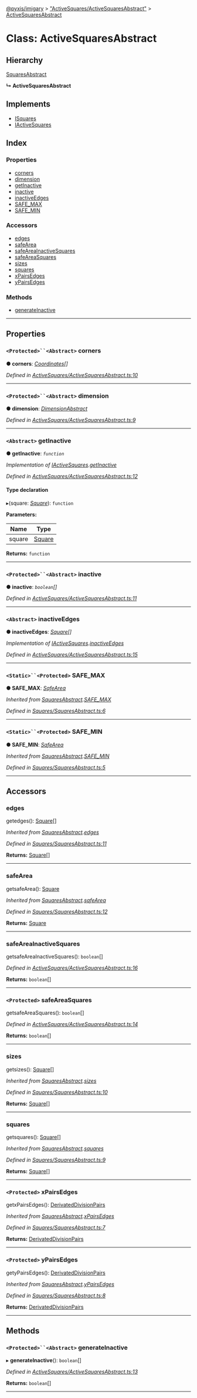 [@pyxis/imigary](../README.md) > ["ActiveSquares/ActiveSquaresAbstract"](../modules/_activesquares_activesquaresabstract_.md) > [ActiveSquaresAbstract](../classes/_activesquares_activesquaresabstract_.activesquaresabstract.md)

# Class: ActiveSquaresAbstract

## Hierarchy

 [SquaresAbstract](_squares_squaresabstract_.squaresabstract.md)

**↳ ActiveSquaresAbstract**

## Implements

* [ISquares](../interfaces/_squares_types_.isquares.md)
* [IActiveSquares](../interfaces/_activesquares_types_.iactivesquares.md)

## Index

### Properties

* [corners](_activesquares_activesquaresabstract_.activesquaresabstract.md#corners)
* [dimension](_activesquares_activesquaresabstract_.activesquaresabstract.md#dimension)
* [getInactive](_activesquares_activesquaresabstract_.activesquaresabstract.md#getinactive)
* [inactive](_activesquares_activesquaresabstract_.activesquaresabstract.md#inactive)
* [inactiveEdges](_activesquares_activesquaresabstract_.activesquaresabstract.md#inactiveedges)
* [SAFE_MAX](_activesquares_activesquaresabstract_.activesquaresabstract.md#safe_max)
* [SAFE_MIN](_activesquares_activesquaresabstract_.activesquaresabstract.md#safe_min)

### Accessors

* [edges](_activesquares_activesquaresabstract_.activesquaresabstract.md#edges)
* [safeArea](_activesquares_activesquaresabstract_.activesquaresabstract.md#safearea)
* [safeAreaInactiveSquares](_activesquares_activesquaresabstract_.activesquaresabstract.md#safeareainactivesquares)
* [safeAreaSquares](_activesquares_activesquaresabstract_.activesquaresabstract.md#safeareasquares)
* [sizes](_activesquares_activesquaresabstract_.activesquaresabstract.md#sizes)
* [squares](_activesquares_activesquaresabstract_.activesquaresabstract.md#squares)
* [xPairsEdges](_activesquares_activesquaresabstract_.activesquaresabstract.md#xpairsedges)
* [yPairsEdges](_activesquares_activesquaresabstract_.activesquaresabstract.md#ypairsedges)

### Methods

* [generateInactive](_activesquares_activesquaresabstract_.activesquaresabstract.md#generateinactive)

---

## Properties

<a id="corners"></a>

### `<Protected>``<Abstract>` corners

**● corners**: *[Coordinates](../modules/_squares_types_.md#coordinates)[]*

*Defined in [ActiveSquares/ActiveSquaresAbstract.ts:10](https://github.com/creaux/pyxis/blob/42c6131/packages/imigary/src/ActiveSquares/ActiveSquaresAbstract.ts#L10)*

___
<a id="dimension"></a>

### `<Protected>``<Abstract>` dimension

**● dimension**: *[DimensionAbstract](_dimension_dimensionabstract_.dimensionabstract.md)*

*Defined in [ActiveSquares/ActiveSquaresAbstract.ts:9](https://github.com/creaux/pyxis/blob/42c6131/packages/imigary/src/ActiveSquares/ActiveSquaresAbstract.ts#L9)*

___
<a id="getinactive"></a>

### `<Abstract>` getInactive

**● getInactive**: *`function`*

*Implementation of [IActiveSquares](../interfaces/_activesquares_types_.iactivesquares.md).[getInactive](../interfaces/_activesquares_types_.iactivesquares.md#getinactive)*

*Defined in [ActiveSquares/ActiveSquaresAbstract.ts:12](https://github.com/creaux/pyxis/blob/42c6131/packages/imigary/src/ActiveSquares/ActiveSquaresAbstract.ts#L12)*

#### Type declaration
▸(square: *[Square](../modules/_squares_types_.md#square)*): `function`

**Parameters:**

| Name | Type |
| ------ | ------ |
| square | [Square](../modules/_squares_types_.md#square) |

**Returns:** `function`

___
<a id="inactive"></a>

### `<Protected>``<Abstract>` inactive

**● inactive**: *`boolean`[]*

*Defined in [ActiveSquares/ActiveSquaresAbstract.ts:11](https://github.com/creaux/pyxis/blob/42c6131/packages/imigary/src/ActiveSquares/ActiveSquaresAbstract.ts#L11)*

___
<a id="inactiveedges"></a>

### `<Abstract>` inactiveEdges

**● inactiveEdges**: *[Square](../modules/_squares_types_.md#square)[]*

*Implementation of [IActiveSquares](../interfaces/_activesquares_types_.iactivesquares.md).[inactiveEdges](../interfaces/_activesquares_types_.iactivesquares.md#inactiveedges)*

*Defined in [ActiveSquares/ActiveSquaresAbstract.ts:15](https://github.com/creaux/pyxis/blob/42c6131/packages/imigary/src/ActiveSquares/ActiveSquaresAbstract.ts#L15)*

___
<a id="safe_max"></a>

### `<Static>``<Protected>` SAFE_MAX

**● SAFE_MAX**: *[SafeArea](../enums/_squares_types_.safearea.md)*

*Inherited from [SquaresAbstract](_squares_squaresabstract_.squaresabstract.md).[SAFE_MAX](_squares_squaresabstract_.squaresabstract.md#safe_max)*

*Defined in [Squares/SquaresAbstract.ts:6](https://github.com/creaux/pyxis/blob/42c6131/packages/imigary/src/Squares/SquaresAbstract.ts#L6)*

___
<a id="safe_min"></a>

### `<Static>``<Protected>` SAFE_MIN

**● SAFE_MIN**: *[SafeArea](../enums/_squares_types_.safearea.md)*

*Inherited from [SquaresAbstract](_squares_squaresabstract_.squaresabstract.md).[SAFE_MIN](_squares_squaresabstract_.squaresabstract.md#safe_min)*

*Defined in [Squares/SquaresAbstract.ts:5](https://github.com/creaux/pyxis/blob/42c6131/packages/imigary/src/Squares/SquaresAbstract.ts#L5)*

___

## Accessors

<a id="edges"></a>

###  edges

getedges(): [Square](../modules/_squares_types_.md#square)[]

*Inherited from [SquaresAbstract](_squares_squaresabstract_.squaresabstract.md).[edges](_squares_squaresabstract_.squaresabstract.md#edges)*

*Defined in [Squares/SquaresAbstract.ts:11](https://github.com/creaux/pyxis/blob/42c6131/packages/imigary/src/Squares/SquaresAbstract.ts#L11)*

**Returns:** [Square](../modules/_squares_types_.md#square)[]

___
<a id="safearea"></a>

###  safeArea

getsafeArea(): [Square](../modules/_squares_types_.md#square)

*Inherited from [SquaresAbstract](_squares_squaresabstract_.squaresabstract.md).[safeArea](_squares_squaresabstract_.squaresabstract.md#safearea)*

*Defined in [Squares/SquaresAbstract.ts:12](https://github.com/creaux/pyxis/blob/42c6131/packages/imigary/src/Squares/SquaresAbstract.ts#L12)*

**Returns:** [Square](../modules/_squares_types_.md#square)

___
<a id="safeareainactivesquares"></a>

###  safeAreaInactiveSquares

getsafeAreaInactiveSquares(): `boolean`[]

*Defined in [ActiveSquares/ActiveSquaresAbstract.ts:16](https://github.com/creaux/pyxis/blob/42c6131/packages/imigary/src/ActiveSquares/ActiveSquaresAbstract.ts#L16)*

**Returns:** `boolean`[]

___
<a id="safeareasquares"></a>

### `<Protected>` safeAreaSquares

getsafeAreaSquares(): `boolean`[]

*Defined in [ActiveSquares/ActiveSquaresAbstract.ts:14](https://github.com/creaux/pyxis/blob/42c6131/packages/imigary/src/ActiveSquares/ActiveSquaresAbstract.ts#L14)*

**Returns:** `boolean`[]

___
<a id="sizes"></a>

###  sizes

getsizes(): [Square](../modules/_squares_types_.md#square)[]

*Inherited from [SquaresAbstract](_squares_squaresabstract_.squaresabstract.md).[sizes](_squares_squaresabstract_.squaresabstract.md#sizes)*

*Defined in [Squares/SquaresAbstract.ts:10](https://github.com/creaux/pyxis/blob/42c6131/packages/imigary/src/Squares/SquaresAbstract.ts#L10)*

**Returns:** [Square](../modules/_squares_types_.md#square)[]

___
<a id="squares"></a>

###  squares

getsquares(): [Square](../modules/_squares_types_.md#square)[]

*Inherited from [SquaresAbstract](_squares_squaresabstract_.squaresabstract.md).[squares](_squares_squaresabstract_.squaresabstract.md#squares)*

*Defined in [Squares/SquaresAbstract.ts:9](https://github.com/creaux/pyxis/blob/42c6131/packages/imigary/src/Squares/SquaresAbstract.ts#L9)*

**Returns:** [Square](../modules/_squares_types_.md#square)[]

___
<a id="xpairsedges"></a>

### `<Protected>` xPairsEdges

getxPairsEdges(): [DerivatedDivisionPairs](../modules/_division_types_.md#derivateddivisionpairs)

*Inherited from [SquaresAbstract](_squares_squaresabstract_.squaresabstract.md).[xPairsEdges](_squares_squaresabstract_.squaresabstract.md#xpairsedges)*

*Defined in [Squares/SquaresAbstract.ts:7](https://github.com/creaux/pyxis/blob/42c6131/packages/imigary/src/Squares/SquaresAbstract.ts#L7)*

**Returns:** [DerivatedDivisionPairs](../modules/_division_types_.md#derivateddivisionpairs)

___
<a id="ypairsedges"></a>

### `<Protected>` yPairsEdges

getyPairsEdges(): [DerivatedDivisionPairs](../modules/_division_types_.md#derivateddivisionpairs)

*Inherited from [SquaresAbstract](_squares_squaresabstract_.squaresabstract.md).[yPairsEdges](_squares_squaresabstract_.squaresabstract.md#ypairsedges)*

*Defined in [Squares/SquaresAbstract.ts:8](https://github.com/creaux/pyxis/blob/42c6131/packages/imigary/src/Squares/SquaresAbstract.ts#L8)*

**Returns:** [DerivatedDivisionPairs](../modules/_division_types_.md#derivateddivisionpairs)

___

## Methods

<a id="generateinactive"></a>

### `<Protected>``<Abstract>` generateInactive

▸ **generateInactive**(): `boolean`[]

*Defined in [ActiveSquares/ActiveSquaresAbstract.ts:13](https://github.com/creaux/pyxis/blob/42c6131/packages/imigary/src/ActiveSquares/ActiveSquaresAbstract.ts#L13)*

**Returns:** `boolean`[]

___

